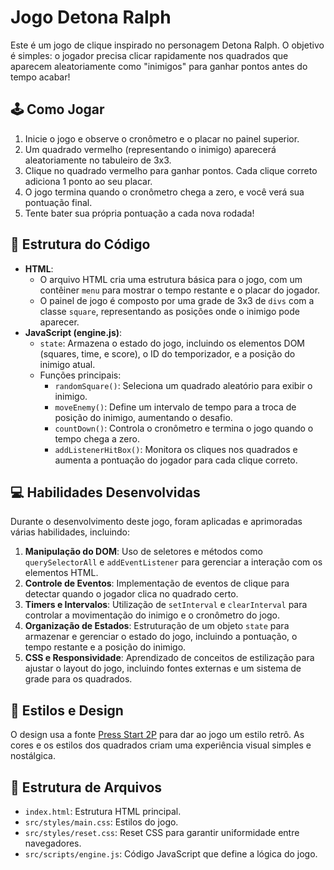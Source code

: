 # Jogo Detona Ralph

Este é um jogo de clique inspirado no personagem Detona Ralph. O objetivo é simples: o jogador precisa clicar rapidamente nos quadrados que aparecem aleatoriamente como "inimigos" para ganhar pontos antes do tempo acabar!

## 🕹️ Como Jogar

1. Inicie o jogo e observe o cronômetro e o placar no painel superior.
2. Um quadrado vermelho (representando o inimigo) aparecerá aleatoriamente no tabuleiro de 3x3.
3. Clique no quadrado vermelho para ganhar pontos. Cada clique correto adiciona 1 ponto ao seu placar.
4. O jogo termina quando o cronômetro chega a zero, e você verá sua pontuação final.
5. Tente bater sua própria pontuação a cada nova rodada!

## 🧩 Estrutura do Código

- **HTML**: 
  - O arquivo HTML cria uma estrutura básica para o jogo, com um contêiner `menu` para mostrar o tempo restante e o placar do jogador.
  - O painel de jogo é composto por uma grade de 3x3 de `divs` com a classe `square`, representando as posições onde o inimigo pode aparecer.
- **JavaScript (engine.js)**: 
  - `state`: Armazena o estado do jogo, incluindo os elementos DOM (squares, time, e score), o ID do temporizador, e a posição do inimigo atual.
  - Funções principais:
    - `randomSquare()`: Seleciona um quadrado aleatório para exibir o inimigo.
    - `moveEnemy()`: Define um intervalo de tempo para a troca de posição do inimigo, aumentando o desafio.
    - `countDown()`: Controla o cronômetro e termina o jogo quando o tempo chega a zero.
    - `addListenerHitBox()`: Monitora os cliques nos quadrados e aumenta a pontuação do jogador para cada clique correto.

## 💻 Habilidades Desenvolvidas

Durante o desenvolvimento deste jogo, foram aplicadas e aprimoradas várias habilidades, incluindo:

1. **Manipulação do DOM**: Uso de seletores e métodos como `querySelectorAll` e `addEventListener` para gerenciar a interação com os elementos HTML.
2. **Controle de Eventos**: Implementação de eventos de clique para detectar quando o jogador clica no quadrado certo.
3. **Timers e Intervalos**: Utilização de `setInterval` e `clearInterval` para controlar a movimentação do inimigo e o cronômetro do jogo.
4. **Organização de Estados**: Estruturação de um objeto `state` para armazenar e gerenciar o estado do jogo, incluindo a pontuação, o tempo restante e a posição do inimigo.
5. **CSS e Responsividade**: Aprendizado de conceitos de estilização para ajustar o layout do jogo, incluindo fontes externas e um sistema de grade para os quadrados.

## 🎨 Estilos e Design

O design usa a fonte [Press Start 2P](https://fonts.google.com/specimen/Press+Start+2P) para dar ao jogo um estilo retrô. As cores e os estilos dos quadrados criam uma experiência visual simples e nostálgica.

## 📁 Estrutura de Arquivos

- `index.html`: Estrutura HTML principal.
- `src/styles/main.css`: Estilos do jogo.
- `src/styles/reset.css`: Reset CSS para garantir uniformidade entre navegadores.
- `src/scripts/engine.js`: Código JavaScript que define a lógica do jogo.
